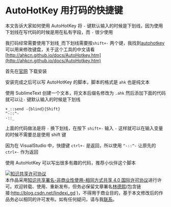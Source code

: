 
# AutoHotKey 用打码的快捷键

本文告诉大家如何使用 AutoHotKey 将 `-` 键默认输入的时候是下划线，因为使用下划线在写代码的时候是用在私有字段，而 `-` 很少使用

<!--more-->


<!-- CreateTime:2019/8/31 16:55:58 -->


我打码经常需要使用下划线`_`而下划线需要按`shift+-` 两个键，我找到[autohotkey](https://www.autohotkey.com/) 可以用来修改键盘，关于这个工具的中文请看 [http://ahkcn.github.io/docs/AutoHotkey.htm](http://ahkcn.github.io/docs/AutoHotkey.htm)

首先在[官网](https://www.autohotkey.com/) 下载安装

安装完成之后可以写 AutoHotKey 的脚本，脚本的格式是 `ahk` 也是纯文本

使用 SublimeText 创建一个文本，将文本后缀名修改为 `.ahk` 然后添加下面的代码就可以让`-` 键默认输入的时候是下划线

```
+_::send -{blind}{Shift}
^-::^-
-::_

```

上面的代码做法是将 `-` 换下划线，在按下 `shift+-` 输入 `-` 这样就可以在输入变量的时候不需要总是使用 shift 键

因为在 VisualStudio 中，快捷键 `ctrl+-` 是返回，所以使用 `^-::^-` 让原先的 `ctrl+-` 作为返回

使用 AutoHotKey 可以写出很多有趣的代码，推荐小伙伴这个脚本




<a rel="license" href="http://creativecommons.org/licenses/by-nc-sa/4.0/"><img alt="知识共享许可协议" style="border-width:0" src="https://licensebuttons.net/l/by-nc-sa/4.0/88x31.png" /></a><br />本作品采用<a rel="license" href="http://creativecommons.org/licenses/by-nc-sa/4.0/">知识共享署名-非商业性使用-相同方式共享 4.0 国际许可协议</a>进行许可。欢迎转载、使用、重新发布，但务必保留文章署名[林德熙](http://blog.csdn.net/lindexi_gd)(包含链接:http://blog.csdn.net/lindexi_gd )，不得用于商业目的，基于本文修改后的作品务必以相同的许可发布。如有任何疑问，请与我[联系](mailto:lindexi_gd@163.com)。